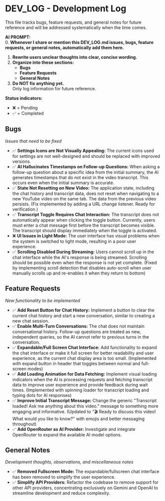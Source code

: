 # DEV_LOG - Development Log
This file tracks bugs, feature requests, and general notes for future reference and will be addressed systematically when the time comes.



**AI PROMPT:**  
0. **Whenever I share or mention this DEV_LOG.md issues, bugs, feature requests, or general notes, automatically add them here.**
1. **Rewrite users unclear thoughts into clear, concise wording.**
2. **Organize into these sections:**
   - **Bugs**
   - **Feature Requests**
   - **General Notes**
3. **Do NOT fix anything yet.**  
   Only log information for future reference.



**Status indicators:**
- ❌ = Pending  
- ✅ = Completed  

## Bugs
*Issues that need to be fixed*


- ✅  **Settings Icons are Not Visually Appealing:** The current icons used for settings are not well-designed and should be replaced with improved versions.
- ✅ **AI Hallucinates Timestamps on Follow-up Questions:** When asking a follow-up question about a specific idea from the initial summary, the AI generates timestamps that do not exist in the video transcript. This occurs even when the initial summary is accurate.
- ✅ **State Not Resetting on New Video:** The application state, including the chat history and transcript data, does not reset when navigating to a new YouTube video on the same tab. The data from the previous video persists. (Fix implemented by adding a URL change listener. Ready for verification.)
- ✅ **Transcript Toggle Requires Chat Interaction:** The transcript does not automatically appear when clicking the toggle button. Currently, users must enter a chat message first before the transcript becomes visible. The transcript should display immediately when the toggle is activated.
- ❌ **UI Issues in Light Mode:** The user interface has visual problems when the system is switched to light mode, resulting in a poor user experience.
- ✅ **Scrolling Disabled During Streaming:** Users cannot scroll up in the chat interface while the AI's response is being streamed. Scrolling should be possible even when the response is not yet complete. (Fixed by implementing scroll detection that disables auto-scroll when user manually scrolls up and re-enables it when they return to bottom)

## Feature Requests
*New functionality to be implemented*

- ✅ **Add Reset Button for Chat History:** Implement a button to clear the current chat history and start a new conversation, similar to creating a new chat session.
- ✅ **Enable Multi-Turn Conversations:** The chat does not maintain conversational history. Follow-up questions are treated as new, independent queries, so the AI cannot refer to previous turns in the conversation.
- ✅ **Expandable/Full Screen Chat Interface:** Add functionality to expand the chat interface or make it full screen for better readability and user experience, as the current chat display area is too small. (Implemented with expand button in header that toggles between normal and full-screen modes)
- ✅ **Add Loading Animation for Data Fetching:** Implement visual loading indicators when the AI is processing requests and fetching transcript data to improve user experience and provide feedback during wait times. (Implemented with spinning loader for transcript loading and typing dots for AI responses)
- ✅ **Improve Initial Transcript Message:** Change the generic "Transcript loaded! Ask me anything about this video." message to something more engaging and informative. (Updated to "🎬 Ready to discuss this video! What would you like to know?" with emojis and better messaging throughout)
- ✅ **Add OpenRouter as AI Provider:** Investigate and integrate OpenRouter to expand the available AI model options.

## General Notes
*Development thoughts, observations, and miscellaneous notes*

- ✅ **Removed Fullscreen Mode:** The expandable/fullscreen chat interface has been removed to simplify the user experience.
- ✅ **Simplify API Providers:** Refactor the codebase to remove support for other API providers, concentrating exclusively on Gemini and OpenAI to streamline development and reduce complexity.
